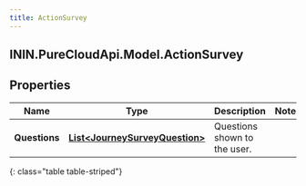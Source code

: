 ```yaml
---
title: ActionSurvey
---
```

## ININ.PureCloudApi.Model.ActionSurvey

## Properties

|Name | Type | Description | Notes|
|------------ | ------------- | ------------- | -------------|
| **Questions** | [**List&lt;JourneySurveyQuestion&gt;**](JourneySurveyQuestion.html) | Questions shown to the user. | |
{: class="table table-striped"}


